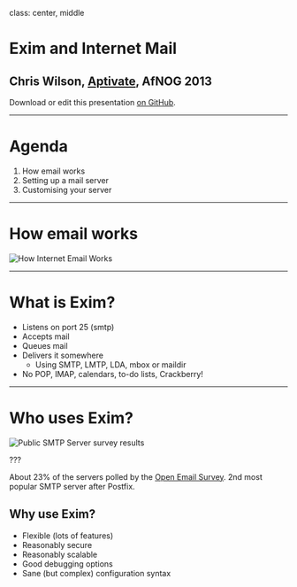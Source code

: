 class: center, middle

# Exim and Internet Mail

## Chris Wilson, [Aptivate](http://www.aptivate.org/), AfNOG 2013

Download or edit this presentation [on GitHub](https://github.com/afnog/sse/exim/presentation.md).

---

# Agenda

1. How email works
2. Setting up a mail server
3. Customising your server

---

# How email works

![How Internet Email Works](how-internet-email-works.svg)

---

# What is Exim?

* Listens on port 25 (smtp)
* Accepts mail
* Queues mail
* Delivers it somewhere
	* Using SMTP, LMTP, LDA, mbox or maildir
* No POP, IMAP, calendars, to-do lists, Crackberry!

---

# Who uses Exim?

![Public SMTP Server survey results](public-smtp-servers.svg)

???

About 23% of the servers polled by the [Open Email Survey](http://www.openemailsurvey.org/smtp.html).
2nd most popular SMTP server after Postfix.

## Why use Exim?

* Flexible (lots of features)
* Reasonably secure
* Reasonably scalable
* Good debugging options
* Sane (but complex) configuration syntax
